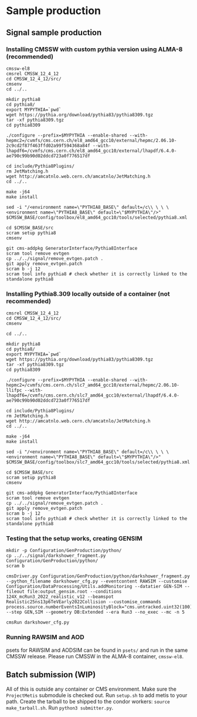 # Sample production

## Signal sample production

### Installing CMSSW with custom pythia version using ALMA-8 (recommended)
``` shell
cmssw-el8
cmsrel CMSSW_12_4_12
cd CMSSW_12_4_12/src/
cmsenv
cd ../..

mkdir pythia8
cd pythia8/
export MYPYTHIA=`pwd`
wget https://pythia.org/download/pythia83/pythia8309.tgz
tar -xf pythia8309.tgz
cd pythia8309

./configure --prefix=$MYPYTHIA --enable-shared --with-hepmc2=/cvmfs/cms.cern.ch/el8_amd64_gcc10/external/hepmc/2.06.10-2c9cd2f87f463ffd02a99f594368a84f --with-lhapdf6=/cvmfs/cms.cern.ch/el8_amd64_gcc10/external/lhapdf/6.4.0-ae790c99b90d02ddcd723a0f776517df

cd include/Pythia8Plugins/
rm JetMatching.h
wget http://amcatnlo.web.cern.ch/amcatnlo/JetMatching.h
cd ../..

make -j64
make install

sed -i "/<environment name=\"PYTHIA8_BASE\" default=/c\\ \ \ \ <environment name=\"PYTHIA8_BASE\" default=\"$MYPYTHIA\"/>" $CMSSW_BASE/config/toolbox/el8_amd64_gcc10/tools/selected/pythia8.xml

cd $CMSSW_BASE/src
scram setup pythia8
cmsenv

git cms-addpkg GeneratorInterface/Pythia8Interface
scram tool remove evtgen
cp ../../signal/remove_evtgen.patch .
git apply remove_evtgen.patch
scram b -j 12
scram tool info pythia8 # check whether it is correctly linked to the standalone pythia8
```

### Installing Pythia8.309 locally outside of a container (not recommended)

``` shell
cmsrel CMSSW_12_4_12
cd CMSSW_12_4_12/src/
cmsenv

cd ../..

mkdir pythia8
cd pythia8/
export MYPYTHIA=`pwd`
wget https://pythia.org/download/pythia83/pythia8309.tgz
tar -xf pythia8309.tgz
cd pythia8309

./configure --prefix=$MYPYTHIA --enable-shared --with-hepmc2=/cvmfs/cms.cern.ch/slc7_amd64_gcc10/external/hepmc/2.06.10-llifpc --with-lhapdf6=/cvmfs/cms.cern.ch/slc7_amd64_gcc10/external/lhapdf/6.4.0-ae790c99b90d02ddcd723a0f776517df

cd include/Pythia8Plugins/
rm JetMatching.h
wget http://amcatnlo.web.cern.ch/amcatnlo/JetMatching.h
cd ../..

make -j64
make install

sed -i "/<environment name=\"PYTHIA8_BASE\" default=/c\\ \ \ \ <environment name=\"PYTHIA8_BASE\" default=\"$MYPYTHIA\"/>" $CMSSW_BASE/config/toolbox/slc7_amd64_gcc10/tools/selected/pythia8.xml

cd $CMSSW_BASE/src
scram setup pythia8
cmsenv

git cms-addpkg GeneratorInterface/Pythia8Interface
scram tool remove evtgen
cp ../../signal/remove_evtgen.patch .
git apply remove_evtgen.patch
scram b -j 12
scram tool info pythia8 # check whether it is correctly linked to the standalone pythia8
```

### Testing that the setup works, creating GENSIM

``` shell
mkdir -p Configuration/GenProduction/python/
cp ../../signal/darkshower_fragment.py Configuration/GenProduction/python/
scram b

cmsDriver.py Configuration/GenProduction/python/darkshower_fragment.py --python_filename darkshower_cfg.py --eventcontent RAWSIM --customise Configuration/DataProcessing/Utils.addMonitoring --datatier GEN-SIM --fileout file:output_gensim.root --conditions 124X_mcRun3_2022_realistic_v12 --beamspot Realistic25ns13p6TeVEarly2022Collision --customise_commands process.source.numberEventsInLuminosityBlock="cms.untracked.uint32(100)" --step GEN,SIM --geometry DB:Extended --era Run3 --no_exec --mc -n 5

cmsRun darkshower_cfg.py
```

### Running RAWSIM and AOD

psets for RAWSIM and AODSIM can be found in `psets/` and run in the same CMSSW release.
Please run CMSSW in the ALMA-8 container, `cmssw-el8`.


## Batch submission (WIP)

All of this is outside any container or CMS environment.
Make sure the `ProjectMetis` submodule is checked out.
Run `setup.sh` to add metis to your path.
Create the tarball to be shipped to the condor workers: `source make_tarball.sh`.
Run `python3 submitter.py`.
